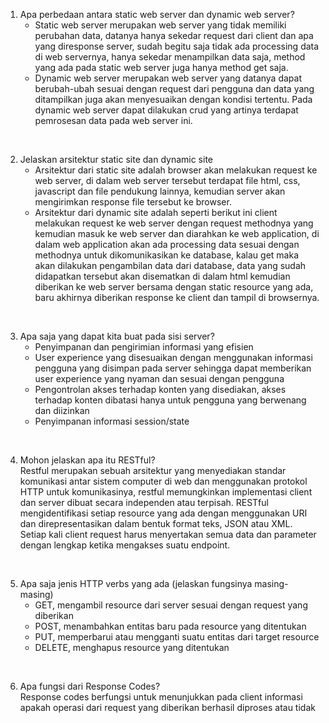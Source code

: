 1. Apa perbedaan antara static web server dan dynamic web server? <br>
    *  Static web server merupakan web server yang tidak memiliki perubahan data, datanya hanya sekedar request dari client dan apa yang diresponse server, sudah begitu saja tidak ada processing data di web servernya, hanya sekedar menampilkan data saja, method yang ada pada static web server juga hanya method get saja.
    * Dynamic web server merupakan web server yang datanya dapat berubah-ubah sesuai dengan request dari pengguna dan data yang ditampilkan juga akan menyesuaikan dengan kondisi tertentu. Pada dynamic web server dapat dilakukan crud yang artinya terdapat pemrosesan data pada web server ini.

<br>

2. Jelaskan arsitektur static site dan dynamic site <br>
    * Arsitektur dari static site adalah browser akan melakukan request ke web server, di dalam web server tersebut terdapat file html, css, javascript dan file pendukung lainnya, kemudian server akan mengirimkan response file tersebut ke browser.
    * Arsitektur dari dynamic site adalah seperti berikut ini client melakukan request ke web server dengan request methodnya yang kemudian masuk ke web server dan diarahkan ke web application, di dalam web application akan ada processing data sesuai dengan methodnya untuk dikomunikasikan ke database, kalau get maka akan dilakukan pengambilan data dari database, data yang sudah didapatkan tersebut akan disematkan di dalam html kemudian diberikan ke web server bersama dengan static resource yang ada, baru akhirnya diberikan response ke client dan tampil di browsernya.

<br>

3. Apa saja yang dapat kita buat pada sisi server? <br>
    * Penyimpanan dan pengirimian informasi yang efisien
    * User experience yang disesuaikan dengan menggunakan informasi pengguna yang disimpan pada server sehingga dapat memberikan user experience yang nyaman dan sesuai dengan pengguna
    * Pengontrolan akses terhadap konten yang disediakan, akses terhadap konten dibatasi hanya untuk pengguna yang berwenang dan diizinkan
    * Penyimpanan informasi session/state

<br>

4. Mohon jelaskan apa itu RESTful? <br>
    Restful merupakan sebuah arsitektur yang menyediakan standar komunikasi antar sistem computer di web dan menggunakan protokol HTTP untuk komunikasinya, restful memungkinkan implementasi client dan server dibuat secara independen atau terpisah. RESTful mengidentifikasi setiap resource yang ada dengan menggunakan URI dan direpresentasikan dalam bentuk format teks, JSON atau XML. Setiap kali client request harus menyertakan semua data dan parameter dengan lengkap ketika mengakses suatu endpoint.

<br>

5. Apa saja jenis HTTP verbs yang ada (jelaskan fungsinya masing-masing) <br>
    * GET, mengambil resource dari server sesuai dengan request yang diberikan
    * POST, menambahkan entitas baru pada resource yang ditentukan
    * PUT, memperbarui atau mengganti suatu entitas dari target resource
    * DELETE, menghapus resource yang ditentukan

<br>

6. Apa fungsi dari Response Codes? <br>
    Response codes berfungsi untuk menunjukkan pada client informasi apakah operasi dari request yang diberikan berhasil diproses atau tidak